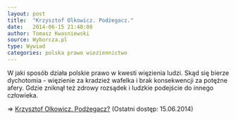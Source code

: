 ```yaml
---
layout: post
title:  "Krzysztof Olkowicz. Podżegacz."
date:   2014-06-15 21:40:00
author: Tomasz Kwasniewski
source: Wyborcza.pl
type: Wywiad
categories: polska prawo wieziennictwo
---
```

W jaki sposób działa polskie prawo w kwesti więzienia ludzi. Skąd się bierze dychotomia - więzienie za kradzież wafelka i brak konsekwencji za potężne afery. Gdzie zniknął też zdrowy rozsądek i ludzkie podejście do innego człowieka.

=> [Krzysztof Olkowicz. Podżegacz?](http://wyborcza.pl/duzyformat/1,139046,16138035,Krzysztof_Olkowicz__Podzegacz.html#CukGW) (Ostatni dostęp: 15.06.2014)

